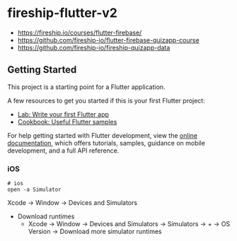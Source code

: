 # fireship-flutter-v2
* https://fireship.io/courses/flutter-firebase/
* https://github.com/fireship-io/flutter-firebase-quizapp-course
* https://github.com/fireship-io/fireship-quizapp-data

## Getting Started

This project is a starting point for a Flutter application.

A few resources to get you started if this is your first Flutter project:

- [Lab: Write your first Flutter app](https://docs.flutter.dev/get-started/codelab)
- [Cookbook: Useful Flutter samples](https://docs.flutter.dev/cookbook)

For help getting started with Flutter development, view the
[online documentation](https://docs.flutter.dev/), which offers tutorials,
samples, guidance on mobile development, and a full API reference.

### iOS
```
# ios
open -a Simulator
```
Xcode -> Window -> Devices and Simulators
* Download runtimes
    * Xcode -> Window -> Devices and Simulators -> Simulators -> + -> OS Version -> Download more simulator runtimes
